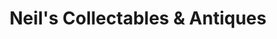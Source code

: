---
title: "Neil's Collectables & Antiques"
url: /eastbourne/neils-collectables-und-antiques/
shop: Antiquitäten
---